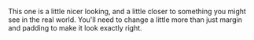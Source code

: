 This one is a little nicer looking, and a little closer to something you might see in the real world. You'll need to change a little more than just margin and padding to make it look exactly right.